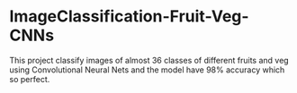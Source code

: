 # ImageClassification-Fruit-Veg-CNNs
This project classify images of almost 36 classes of different fruits and veg using Convolutional Neural Nets and the model have 98% accuracy which so perfect.
